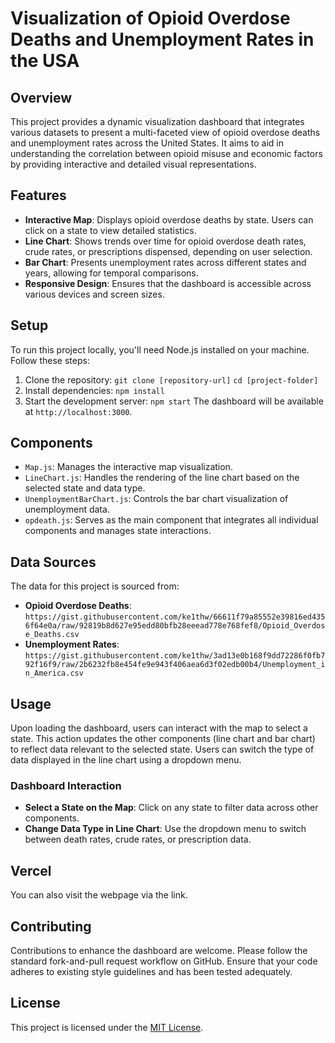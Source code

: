 # Visualization of Opioid Overdose Deaths and Unemployment Rates in the USA

## Overview
This project provides a dynamic visualization dashboard that integrates various datasets to present a multi-faceted view of opioid overdose deaths and unemployment rates across the United States. It aims to aid in understanding the correlation between opioid misuse and economic factors by providing interactive and detailed visual representations.

## Features
- **Interactive Map**: Displays opioid overdose deaths by state. Users can click on a state to view detailed statistics.
- **Line Chart**: Shows trends over time for opioid overdose death rates, crude rates, or prescriptions dispensed, depending on user selection.
- **Bar Chart**: Presents unemployment rates across different states and years, allowing for temporal comparisons.
- **Responsive Design**: Ensures that the dashboard is accessible across various devices and screen sizes.

## Setup
To run this project locally, you'll need Node.js installed on your machine. Follow these steps:

1. Clone the repository:
`git clone [repository-url]`
`cd [project-folder]`
2. Install dependencies:
`npm install`
3. Start the development server:
`npm start`
The dashboard will be available at `http://localhost:3000`.

## Components
- `Map.js`: Manages the interactive map visualization.
- `LineChart.js`: Handles the rendering of the line chart based on the selected state and data type.
- `UnemploymentBarChart.js`: Controls the bar chart visualization of unemployment data.
- `opdeath.js`: Serves as the main component that integrates all individual components and manages state interactions.

## Data Sources
The data for this project is sourced from:
- **Opioid Overdose Deaths**: `https://gist.githubusercontent.com/ke1thw/66611f79a85552e39816ed4356f64e0a/raw/92819b8d627e95edd80bfb28eeead778e768fef8/Opioid_Overdose_Deaths.csv`
- **Unemployment Rates**: `https://gist.githubusercontent.com/ke1thw/3ad13e0b168f9dd72286f0fb792f16f9/raw/2b6232fb8e454fe9e943f406aea6d3f02edb00b4/Unemployment_in_America.csv`

## Usage
Upon loading the dashboard, users can interact with the map to select a state. This action updates the other components (line chart and bar chart) to reflect data relevant to the selected state. Users can switch the type of data displayed in the line chart using a dropdown menu.

### Dashboard Interaction
- **Select a State on the Map**: Click on any state to filter data across other components.
- **Change Data Type in Line Chart**: Use the dropdown menu to switch between death rates, crude rates, or prescription data.

## Vercel
You can also visit the webpage via the link.
## Contributing
Contributions to enhance the dashboard are welcome. Please follow the standard fork-and-pull request workflow on GitHub. Ensure that your code adheres to existing style guidelines and has been tested adequately.

## License
This project is licensed under the [MIT License](LICENSE).
